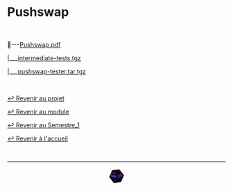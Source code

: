 # Pushswap

<br>

📂---[Pushswap.pdf](https://github.com/Studio-17/Epitech-Subjects/blob/main/Semestre_1/B-CPE-110/Pushswap/Pushswap/Pushswap.pdf)

|___[intermediate-tests.tgz](https://github.com/Studio-17/Epitech-Subjects/blob/main/Semestre_1/B-CPE-110/Pushswap/Pushswap/intermediate-tests.tgz)

|___[pushswap-tester.tar.tgz](https://github.com/Studio-17/Epitech-Subjects/blob/main/Semestre_1/B-CPE-110/Pushswap/Pushswap/pushswap-tester.tar.gz)

<br>

[↩️ Revenir au projet](https://github.com/Studio-17/Epitech-Subjects/tree/main/Semestre_1/B-CPE-110/Pushswap)

[↩️ Revenir au module](https://github.com/Studio-17/Epitech-Subjects/tree/main/Semestre_1/B-CPE-110)

[↩️ Revenir au Semestre_1](https://github.com/Studio-17/Epitech-Subjects/tree/main/Semestre_1)

[↩️ Revenir à l'accueil](https://github.com/Studio-17/Epitech-Subjects)

<br>

---

<div align="center">

<a href="https://github.com/Studio-17" target="_blank"><img src="../../../../voc17.gif" width="40"></a>

</div>
